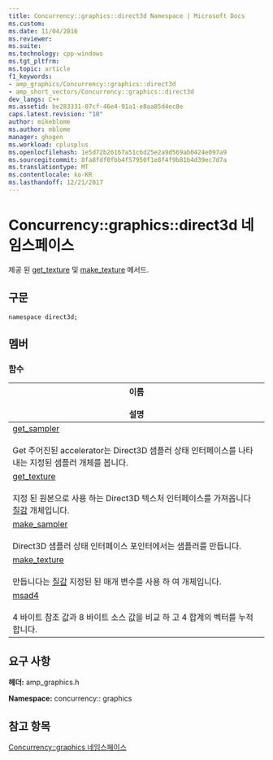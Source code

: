 ```yaml
---
title: Concurrency::graphics::direct3d Namespace | Microsoft Docs
ms.custom: 
ms.date: 11/04/2016
ms.reviewer: 
ms.suite: 
ms.technology: cpp-windows
ms.tgt_pltfrm: 
ms.topic: article
f1_keywords:
- amp_graphics/Concurrency::graphics::direct3d
- amp_short_vectors/Concurrency::graphics::direct3d
dev_langs: C++
ms.assetid: be283331-07cf-46e4-91a1-e8aa85d4ec8e
caps.latest.revision: "10"
author: mikeblome
ms.author: mblome
manager: ghogen
ms.workload: cplusplus
ms.openlocfilehash: 1e5d72b26167a51c6d25e2a9d569ab0424e097a9
ms.sourcegitcommit: 8fa8fdf0fbb4f57950f1e8f4f9b81b4d39ec7d7a
ms.translationtype: MT
ms.contentlocale: ko-KR
ms.lasthandoff: 12/21/2017
---
```

# <a name="concurrencygraphicsdirect3d-namespace"></a>Concurrency::graphics::direct3d 네임스페이스
제공 된 [get_texture](concurrency-graphics-direct3d-namespace-functions.md#get_texture) 및 [make_texture](concurrency-graphics-direct3d-namespace-functions.md#make_texture) 메서드.  
  
## <a name="syntax"></a>구문  
  
```  
namespace direct3d;  
```  
  
## <a name="members"></a>멤버  
  
### <a name="functions"></a>함수  
  
|이름<br /><br /> 설명|  
|--------------------------|  
|[get_sampler](concurrency-graphics-direct3d-namespace-functions.md#get_sampler)<br /><br /> Get 주어진된 accelerator는 Direct3D 샘플러 상태 인터페이스를 나타내는 지정된 샘플러 개체를 봅니다.|  
|[get_texture](concurrency-graphics-direct3d-namespace-functions.md#get_texture)<br /><br /> 지정 된 원본으로 사용 하는 Direct3D 텍스처 인터페이스를 가져옵니다 [질감](texture-class.md) 개체입니다.|  
|[make_sampler](concurrency-graphics-direct3d-namespace-functions.md#make_sampler)<br /><br /> Direct3D 샘플러 상태 인터페이스 포인터에서는 샘플러를 만듭니다.|  
|[make_texture](concurrency-graphics-direct3d-namespace-functions.md#make_texture)<br /><br /> 만듭니다는 [질감](texture-class.md) 지정된 된 매개 변수를 사용 하 여 개체입니다.|  
|[msad4](concurrency-graphics-direct3d-namespace-functions.md#msad4)<br /><br /> 4 바이트 참조 값과 8 바이트 소스 값을 비교 하 고 4 합계의 벡터를 누적 합니다.|  
  
## <a name="requirements"></a>요구 사항  
 **헤더:** amp_graphics.h  
  
 **Namespace:** concurrency:: graphics  
  
## <a name="see-also"></a>참고 항목  
 [Concurrency::graphics 네임스페이스](concurrency-graphics-namespace.md)
